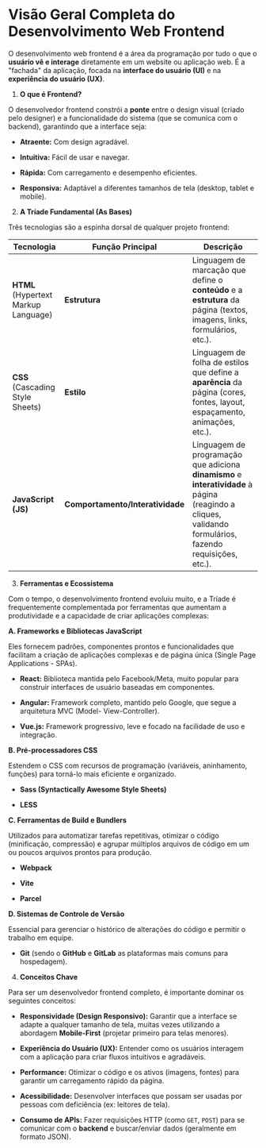 # Visão Geral Completa do Desenvolvimento Web Frontend

O desenvolvimento web frontend é a área da programação por tudo o que o **usuário
vê e interage** diretamente em um website ou aplicação web. É a "fachada" da aplicação, focada
na **interface do usuário (UI)** e na **experiência do usuário (UX)**.

1. **O que é Frontend?**

O desenvolvedor frontend constrói a **ponte** entre o design visual (criado pelo designer) e a
funcionalidade do sistema (que se comunica com o backend), garantindo que a interface seja:

* **Atraente:** Com design agradável.

* **Intuitiva:** Fácil de usar e navegar.

* **Rápida:** Com carregamento e desempenho eficientes.

* **Responsiva:** Adaptável a diferentes tamanhos de tela (desktop, tablet e mobile).

2. **A Tríade Fundamental (As Bases)**

Três tecnologias são a espinha dorsal de qualquer projeto frontend:

| Tecnologia | Função Principal | Descrição |
|------------|------------------|-----------|
| **HTML** (Hypertext Markup Language) | **Estrutura** | Linguagem de marcação que define o **conteúdo** e a **estrutura** da página (textos, imagens, links, formulários, etc.). |
| **CSS** (Cascading Style Sheets) | **Estilo** | Linguagem de folha de estilos que define a **aparência** da página (cores, fontes, layout, espaçamento, animações, etc.). |
| **JavaScript (JS)** | **Comportamento/Interatividade** | Linguagem de programação que adiciona **dinamismo** e **interatividade** à página (reagindo a cliques, validando formulários, fazendo requisições, etc.). |

3. **Ferramentas e Ecossistema**

Com o tempo, o desenvolvimento frontend evoluiu muito, e a Tríade é frequentemente
complementada por ferramentas que aumentam a produtividade e a capacidade de criar
aplicações complexas:

**A. Frameworks e Bibliotecas JavaScript**

Eles fornecem padrões, componentes prontos e funcionalidades que facilitam a criação de
aplicações complexas e de página única (Single Page Applications - SPAs).

* **React:** Biblioteca mantida pelo Facebook/Meta, muito popular para construir interfaces de
  usuário baseadas em componentes.

* **Angular:** Framework completo, mantido pelo Google, que segue a arquitetura MVC (Model-
  View-Controller).

* **Vue.js:** Framework progressivo, leve e focado na facilidade de uso e integração.

**B. Pré-processadores CSS**

Estendem o CSS com recursos de programação (variáveis, aninhamento, funções) para torná-lo
mais eficiente e organizado.

* **Sass (Syntactically Awesome Style Sheets)**

* **LESS**

**C. Ferramentas de Build e Bundlers**

Utilizados para automatizar tarefas repetitivas, otimizar o código (minificação, compressão) e
agrupar múltiplos arquivos de código em um ou poucos arquivos prontos para produção.

* **Webpack**

* **Vite**

* **Parcel**

**D. Sistemas de Controle de Versão**

Essencial para gerenciar o histórico de alterações do código e permitir o trabalho em equipe.

* **Git** (sendo o **GitHub** e **GitLab** as plataformas mais comuns para hospedagem).

4. **Conceitos Chave**

Para ser um desenvolvedor frontend completo, é importante dominar os seguintes conceitos:

* **Responsividade (Design Responsivo):** Garantir que a interface se adapte a qualquer
  tamanho de tela, muitas vezes utilizando a abordagem **Mobile-First** (projetar primeiro para
  telas menores).

* **Experiência do Usuário (UX):** Entender como os usuários interagem com a aplicação para
  criar fluxos intuitivos e agradáveis.

* **Performance:** Otimizar o código e os ativos (imagens, fontes) para garantir um
  carregamento rápido da página.

* **Acessibilidade:** Desenvolver interfaces que possam ser usadas por pessoas com
  deficiência (ex: leitores de tela).

* **Consumo de APIs:** Fazer requisições HTTP (como `GET`, `POST`) para se comunicar com o
  **backend** e buscar/enviar dados (geralmente em formato JSON).
